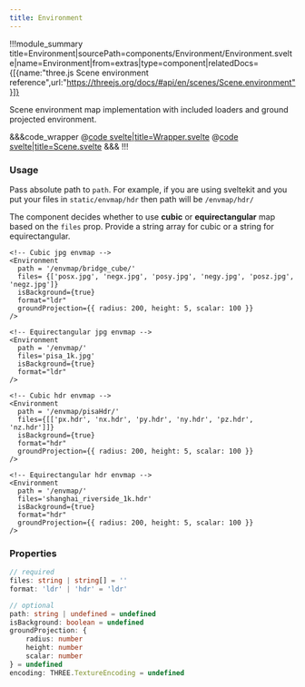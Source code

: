 ```yaml
---
title: Environment
---
```


<script lang="ts">
import Wrapper from '$examples/environment/Wrapper.svelte'
</script>



!!!module_summary title=Environment|sourcePath=components/Environment/Environment.svelte|name=Environment|from=extras|type=component|relatedDocs={[{name:"three.js Scene environment reference",url:"https://threejs.org/docs/#api/en/scenes/Scene.environment"}]}

Scene environment map implementation with included loaders and ground projected environment.

<ExampleWrapper>
  <Wrapper />
</ExampleWrapper>

&&&code_wrapper
@[code svelte|title=Wrapper.svelte](../../examples/environment/Wrapper.svelte)
@[code svelte|title=Scene.svelte](../../examples/environment/Scene.svelte)
&&&
!!!

### Usage

Pass absolute path to `path`. For example, if you are using sveltekit and you put your files in `static/envmap/hdr` then path will be `/envmap/hdr/`

The component decides whether to use **cubic** or **equirectangular** map based on the `files` prop. Provide a string array for cubic or a string for equirectangular.



```svelte
<!-- Cubic jpg envmap -->
<Environment
  path = '/envmap/bridge_cube/'
  files= {['posx.jpg', 'negx.jpg', 'posy.jpg', 'negy.jpg', 'posz.jpg', 'negz.jpg']}
  isBackground={true}
  format="ldr"
  groundProjection={{ radius: 200, height: 5, scalar: 100 }}
/>

<!-- Equirectangular jpg envmap -->
<Environment
  path = '/envmap/'
  files='pisa_1k.jpg'
  isBackground={true}
  format="ldr"
/>

<!-- Cubic hdr envmap -->
<Environment
  path = '/envmap/pisaHdr/'
  files={[['px.hdr', 'nx.hdr', 'py.hdr', 'ny.hdr', 'pz.hdr', 'nz.hdr']]}
  isBackground={true}
  format="hdr"
  groundProjection={{ radius: 200, height: 5, scalar: 100 }}
/>

<!-- Equirectangular hdr envmap -->
<Environment
  path = '/envmap/'
  files='shanghai_riverside_1k.hdr'
  isBackground={true}
  format="hdr"
  groundProjection={{ radius: 200, height: 5, scalar: 100 }}
/>
```


### Properties

```ts
// required
files: string | string[] = ''
format: 'ldr' | 'hdr' = 'ldr'

// optional
path: string | undefined = undefined
isBackground: boolean = undefined
groundProjection: {
	radius: number
	height: number
	scalar: number
} = undefined
encoding: THREE.TextureEncoding = undefined
```
